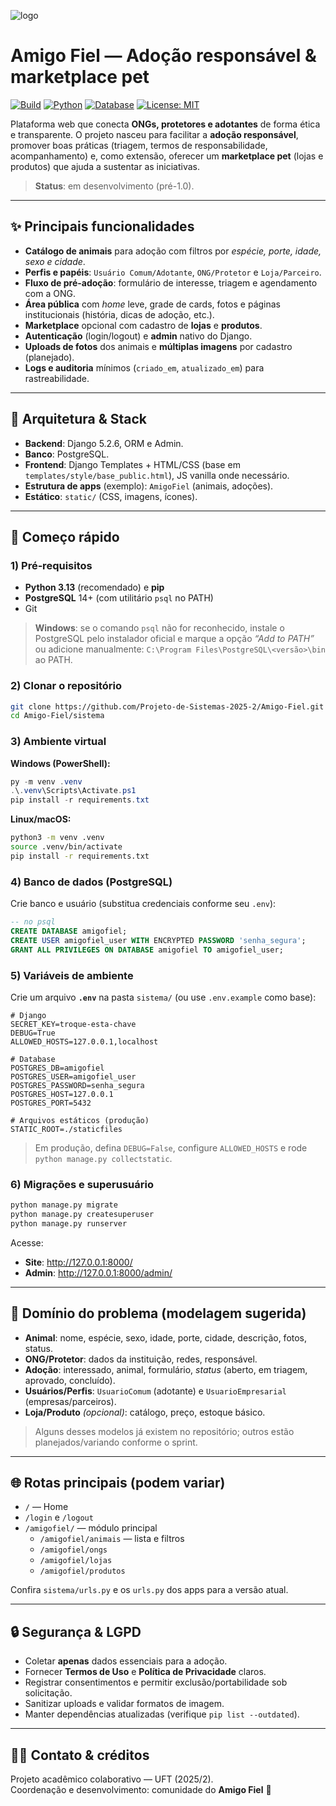 
![logo](https://avatars.githubusercontent.com/t/14021207?s=116&v=4)

# Amigo Fiel — Adoção responsável & marketplace pet

[![Build](https://img.shields.io/badge/build-Django%205.2.6-blue)]()
[![Python](https://img.shields.io/badge/python-3.13%20(recomendado)-informational)]()
[![Database](https://img.shields.io/badge/db-PostgreSQL-336791)]()
[![License: MIT](https://img.shields.io/badge/License-MIT-green.svg)]()

Plataforma web que conecta **ONGs, protetores e adotantes** de forma ética e transparente. O projeto nasceu para facilitar a **adoção responsável**,
promover boas práticas (triagem, termos de responsabilidade, acompanhamento) e, como extensão, oferecer um **marketplace pet** (lojas e produtos) que ajuda a sustentar as iniciativas.

> **Status**: em desenvolvimento (pré-1.0).

---

## ✨ Principais funcionalidades

- **Catálogo de animais** para adoção com filtros por *espécie, porte, idade, sexo e cidade*.
- **Perfis e papéis**: `Usuário Comum/Adotante`, `ONG/Protetor` e `Loja/Parceiro`.
- **Fluxo de pré-adoção**: formulário de interesse, triagem e agendamento com a ONG.
- **Área pública** com *home* leve, grade de cards, fotos e páginas institucionais (história, dicas de adoção, etc.).
- **Marketplace** opcional com cadastro de **lojas** e **produtos**.
- **Autenticação** (login/logout) e **admin** nativo do Django.
- **Uploads de fotos** dos animais e **múltiplas imagens** por cadastro (planejado).
- **Logs e auditoria** mínimos (`criado_em`, `atualizado_em`) para rastreabilidade.

---

## 🧱 Arquitetura & Stack

- **Backend**: Django 5.2.6, ORM e Admin.
- **Banco**: PostgreSQL.
- **Frontend**: Django Templates + HTML/CSS (base em `templates/style/base_public.html`), JS vanilla onde necessário.
- **Estrutura de apps** (exemplo): `AmigoFiel` (animais, adoções).
- **Estático**: `static/` (CSS, imagens, ícones).


---

## 🚀 Começo rápido

### 1) Pré‑requisitos
- **Python 3.13** (recomendado) e **pip**
- **PostgreSQL** 14+ (com utilitário `psql` no PATH)
- Git

> **Windows**: se o comando `psql` não for reconhecido, instale o PostgreSQL pelo instalador oficial e marque a opção *“Add to PATH”* ou adicione manualmente: `C:\Program Files\PostgreSQL\<versão>\bin` ao PATH.

### 2) Clonar o repositório
```bash
git clone https://github.com/Projeto-de-Sistemas-2025-2/Amigo-Fiel.git
cd Amigo-Fiel/sistema
```

### 3) Ambiente virtual
**Windows (PowerShell):**
```powershell
py -m venv .venv
.\.venv\Scripts\Activate.ps1
pip install -r requirements.txt
```

**Linux/macOS:**
```bash
python3 -m venv .venv
source .venv/bin/activate
pip install -r requirements.txt
```

### 4) Banco de dados (PostgreSQL)
Crie banco e usuário (substitua credenciais conforme seu `.env`):

```sql
-- no psql
CREATE DATABASE amigofiel;
CREATE USER amigofiel_user WITH ENCRYPTED PASSWORD 'senha_segura';
GRANT ALL PRIVILEGES ON DATABASE amigofiel TO amigofiel_user;
```

### 5) Variáveis de ambiente
Crie um arquivo **`.env`** na pasta `sistema/` (ou use `.env.example` como base):

```dotenv
# Django
SECRET_KEY=troque-esta-chave
DEBUG=True
ALLOWED_HOSTS=127.0.0.1,localhost

# Database
POSTGRES_DB=amigofiel
POSTGRES_USER=amigofiel_user
POSTGRES_PASSWORD=senha_segura
POSTGRES_HOST=127.0.0.1
POSTGRES_PORT=5432

# Arquivos estáticos (produção)
STATIC_ROOT=./staticfiles
```

> Em produção, defina `DEBUG=False`, configure `ALLOWED_HOSTS` e rode `python manage.py collectstatic`.

### 6) Migrações e superusuário
```bash
python manage.py migrate
python manage.py createsuperuser
python manage.py runserver
```

Acesse:
- **Site**: http://127.0.0.1:8000/
- **Admin**: http://127.0.0.1:8000/admin/

---

## 🧩 Domínio do problema (modelagem sugerida)

- **Animal**: nome, espécie, sexo, idade, porte, cidade, descrição, fotos, status.
- **ONG/Protetor**: dados da instituição, redes, responsável.
- **Adoção**: interessado, animal, formulário, *status* (aberto, em triagem, aprovado, concluído).
- **Usuários/Perfis**: `UsuarioComum` (adotante) e `UsuarioEmpresarial` (empresas/parceiros).
- **Loja/Produto** *(opcional)*: catálogo, preço, estoque básico.

> Alguns desses modelos já existem no repositório; outros estão planejados/variando conforme o sprint.

---

## 🌐 Rotas principais (podem variar)

- `/` — Home
- `/login` e `/logout`
- `/amigofiel/` — módulo principal
  - `/amigofiel/animais` — lista e filtros
  - `/amigofiel/ongs`
  - `/amigofiel/lojas`
  - `/amigofiel/produtos`

Confira `sistema/urls.py` e os `urls.py` dos apps para a versão atual.

---

## 🔒 Segurança & LGPD

- Coletar **apenas** dados essenciais para a adoção.
- Fornecer **Termos de Uso** e **Política de Privacidade** claros.
- Registrar consentimentos e permitir exclusão/portabilidade sob solicitação.
- Sanitizar uploads e validar formatos de imagem.
- Manter dependências atualizadas (verifique `pip list --outdated`).

---

## 👩‍💻 Contato & créditos

Projeto acadêmico colaborativo — UFT (2025/2).  
Coordenação e desenvolvimento: comunidade do **Amigo Fiel** 🐾